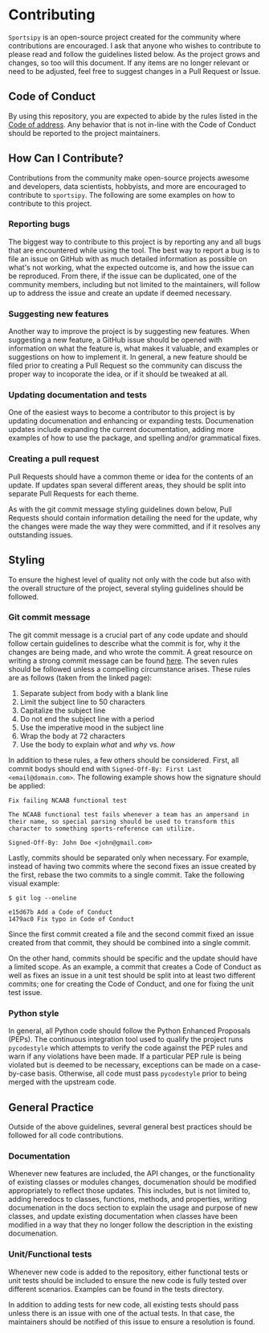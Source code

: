 # Contributing
`Sportsipy` is an open-source project created for the community where
contributions are encouraged. I ask that anyone who wishes to contribute to
please read and follow the guidelines listed below. As the project grows and
changes, so too will this document. If any items are no longer relevant or need
to be adjusted, feel free to suggest changes in a Pull Request or Issue.

## Code of Conduct
By using this repository, you are expected to abide by the rules listed in the
[Code of address](CODE_OF_CONDUCT.md). Any behavior that is not in-line with the
Code of Conduct should be reported to the project maintainers.

## How Can I Contribute?
Contributions from the community make open-source projects awesome and
developers, data scientists, hobbyists, and more are encouraged to contribute to
`sportsipy`. The following are some examples on how to contribute to this
project.

### Reporting bugs
The biggest way to contribute to this project is by reporting any and all bugs
that are encountered while using the tool. The best way to report a bug is to
file an issue on GitHub with as much detailed information as possible on what's
not working, what the expected outcome is, and how the issue can be reproduced.
From there, if the issue can be duplicated, one of the community members,
including but not limited to the maintainers, will follow up to address the
issue and create an update if deemed necessary.

### Suggesting new features
Another way to improve the project is by suggesting new features. When
suggesting a new feature, a GitHub issue should be opened with information on
what the feature is, what makes it valuable, and examples or suggestions on how
to implement it. In general, a new feature should be filed prior to creating a
Pull Request so the community can discuss the proper way to incoporate the idea,
or if it should be tweaked at all.

### Updating documentation and tests
One of the easiest ways to become a contributor to this project is by updating
documenation and enhancing or expanding tests. Documenation updates include
expanding the current documentation, adding more examples of how to use the
package, and spelling and/or grammatical fixes.

### Creating a pull request
Pull Requests should have a common theme or idea for the contents of an update.
If updates span several different areas, they should be split into separate Pull
Requests for each theme.

As with the git commit message styling guidelines down below, Pull Requests
should contain information detailing the need for the update, why the changes
were made the way they were committed, and if it resolves any outstanding
issues.

## Styling
To ensure the highest level of quality not only with the code but also with the
overall structure of the project, several styling guidelines should be followed.

### Git commit message
The git commit message is a crucial part of any code update and should follow
certain guidelines to describe what the commit is for, why it the changes are
being made, and who wrote the commit. A great resource on writing a strong
commit message can be found [here](https://chris.beams.io/posts/git-commit/).
The seven rules should be followed unless a compelling circumstance arises.
These rules are as follows (taken from the linked page):
  1. Separate subject from body with a blank line
  2. Limit the subject line to 50 characters
  3. Capitalize the subject line
  4. Do not end the subject line with a period
  5. Use the imperative mood in the subject line
  6. Wrap the body at 72 characters
  7. Use the body to explain _what_ and _why_ vs. _how_

In addition to these rules, a few others should be considered. First, all commit
bodys should end with `Signed-Off-By: First Last <email@domain.com>`. The
following example shows how the signature should be applied:

```
Fix failing NCAAB functional test

The NCAAB functional test fails whenever a team has an ampersand in
their name, so special parsing should be used to transform this
character to something sports-reference can utilize.

Signed-Off-By: John Doe <john@gmail.com>
```

Lastly, commits should be separated only when necessary. For example, instead of
having two commits where the second fixes an issue created by the first, rebase
the two commits to a single commit. Take the following visual example:

```
$ git log --oneline

e15d67b Add a Code of Conduct
1479ac0 Fix typo in Code of Conduct
```

Since the first commit created a file and the second commit fixed an issue
created from that commit, they should be combined into a single commit.

On the other hand, commits should be specific and the update should have a
limited scope. As an example, a commit that creates a Code of Conduct as well as
fixes an issue in a unit test should be split into at least two different
commits; one for creating the Code of Conduct, and one for fixing the unit test
issue.

### Python style
In general, all Python code should follow the Python Enhanced Proposals (PEPs).
The continuous integration tool used to qualify the project runs `pycodestyle`
which attempts to verify the code against the PEP rules and warn if any
violations have been made. If a particular PEP rule is being violated but is
deemed to be necessary, exceptions can be made on a case-by-case basis.
Otherwise, all code must pass `pycodestyle` prior to being merged with the
upstream code.

## General Practice
Outside of the above guidelines, several general best practices should be
followed for all code contributions.

### Documentation
Whenever new features are included, the API changes, or the functionality of
existing classes or modules changes, documenation should be modified
appropriately to reflect those updates. This includes, but is not limited to,
adding heredocs to classes, functions, methods, and properties, writing
documenation in the docs section to explain the usage and purpose of new
classes, and update existing documentation when classes have been modified in a
way that they no longer follow the description in the existing documenation.

### Unit/Functional tests
Whenever new code is added to the repository, either functional tests or unit
tests should be included to ensure the new code is fully tested over different
scenarios. Examples can be found in the tests directory.

In addition to adding tests for new code, all existing tests should pass unless
there is an issue with one of the actual tests. In that case, the maintainers
should be notified of this issue to ensure a resolution is found.
